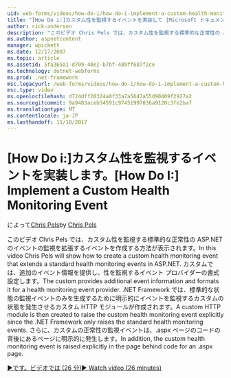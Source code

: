 ```yaml
---
uid: web-forms/videos/how-do-i/how-do-i-implement-a-custom-health-monitoring-event
title: "[How Do i:]カスタム性を監視するイベントを実装して |Microsoft ドキュメント"
author: rick-anderson
description: "このビデオ Chris Pels では、カスタム性を監視する標準的な正常性の ASP.NET のイベントの監視を拡張するイベントを作成する方法が表示されます。 カスタム pro しています."
ms.author: aspnetcontent
manager: wpickett
ms.date: 12/17/2007
ms.topic: article
ms.assetid: 5fa365a1-d709-40e2-b7bf-489ff687f2ce
ms.technology: dotnet-webforms
ms.prod: .net-framework
msc.legacyurl: /web-forms/videos/how-do-i/how-do-i-implement-a-custom-health-monitoring-event
msc.type: video
ms.openlocfilehash: d724dff20324a0f33a7a5647a55d90409f2927a2
ms.sourcegitcommit: 9a9483aceb34591c97451997036a9120c3fe2baf
ms.translationtype: MT
ms.contentlocale: ja-JP
ms.lasthandoff: 11/10/2017
---
```

<a name="how-do-i-implement-a-custom-health-monitoring-event"></a><span data-ttu-id="0aedb-104">[How Do i:]カスタム性を監視するイベントを実装します。</span><span class="sxs-lookup"><span data-stu-id="0aedb-104">[How Do I:] Implement a Custom Health Monitoring Event</span></span>
====================
<span data-ttu-id="0aedb-105">によって[Chris Pels](https://twitter.com/chrispels)</span><span class="sxs-lookup"><span data-stu-id="0aedb-105">by [Chris Pels](https://twitter.com/chrispels)</span></span>

<span data-ttu-id="0aedb-106">このビデオ Chris Pels では、カスタム性を監視する標準的な正常性の ASP.NET のイベントの監視を拡張するイベントを作成する方法が表示されます。</span><span class="sxs-lookup"><span data-stu-id="0aedb-106">In this video Chris Pels will show how to create a custom health monitoring event that extends a standard health monitoring events in ASP.NET.</span></span> <span data-ttu-id="0aedb-107">カスタムでは、追加のイベント情報を提供し、性を監視するイベント プロバイダーの書式設定します。</span><span class="sxs-lookup"><span data-stu-id="0aedb-107">The custom provides additional event information and formats it for a health monitoring event provider.</span></span> <span data-ttu-id="0aedb-108">.NET Framework では、標準的な状態の監視イベントのみを生成するために明示的にイベントを監視するカスタムの状態を発生させるカスタム HTTP モジュールが作成されます。</span><span class="sxs-lookup"><span data-stu-id="0aedb-108">A custom HTTP module is then created to raise the custom health monitoring event explicitly since the .NET Framework only raises the standard health monitoring events.</span></span> <span data-ttu-id="0aedb-109">さらに、カスタムの正常性の監視イベントは、.aspx ページのコードの背後にあるページに明示的に発生します。</span><span class="sxs-lookup"><span data-stu-id="0aedb-109">In addition, the custom health monitoring event is raised explicitly in the page behind code for an .aspx page.</span></span>

[<span data-ttu-id="0aedb-110">&#9654;です。ビデオでは (26 分)</span><span class="sxs-lookup"><span data-stu-id="0aedb-110">&#9654; Watch video (26 minutes)</span></span>](https://channel9.msdn.com/Blogs/ASP-NET-Site-Videos/how-do-i-implement-a-custom-health-monitoring-event)
